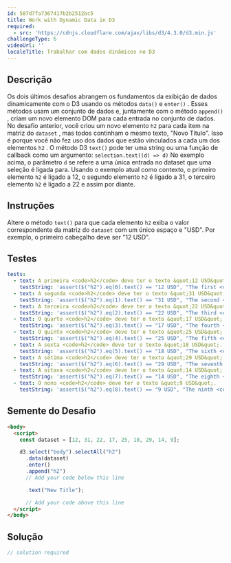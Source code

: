 ```yaml
---
id: 587d7fa7367417b2b2512bc5
title: Work with Dynamic Data in D3
required:
  - src: 'https://cdnjs.cloudflare.com/ajax/libs/d3/4.3.0/d3.min.js'
challengeType: 6
videoUrl: ''
localeTitle: Trabalhar com dados dinâmicos no D3
---
```


## Descrição
<section id="description"> Os dois últimos desafios abrangem os fundamentos da exibição de dados dinamicamente com o D3 usando os métodos <code>data()</code> e <code>enter()</code> . Esses métodos usam um conjunto de dados e, juntamente com o método <code>append()</code> , criam um novo elemento DOM para cada entrada no conjunto de dados. No desafio anterior, você criou um novo elemento <code>h2</code> para cada item na matriz do <code>dataset</code> , mas todos continham o mesmo texto, &quot;Novo Título&quot;. Isso é porque você não fez uso dos dados que estão vinculados a cada um dos elementos <code>h2</code> . O método D3 <code>text()</code> pode ter uma string ou uma função de callback como um argumento: <code>selection.text((d) =&gt; d)</code> No exemplo acima, o parâmetro <code>d</code> se refere a uma única entrada no dataset que uma seleção é ligada para. Usando o exemplo atual como contexto, o primeiro elemento <code>h2</code> é ligado a 12, o segundo elemento <code>h2</code> é ligado a 31, o terceiro elemento <code>h2</code> é ligado a 22 e assim por diante. </section>

## Instruções
<section id="instructions"> Altere o método <code>text()</code> para que cada elemento <code>h2</code> exiba o valor correspondente da matriz do <code>dataset</code> com um único espaço e &quot;USD&quot;. Por exemplo, o primeiro cabeçalho deve ser &quot;12 USD&quot;. </section>

## Testes
<section id='tests'>

```yml
tests:
  - text: A primeira <code>h2</code> deve ter o texto &quot;12 USD&quot;.
    testString: 'assert($("h2").eq(0).text() == "12 USD", "The first <code>h2</code> should have the text "12 USD".");'
  - text: A segunda <code>h2</code> deve ter o texto &quot;31 USD&quot;.
    testString: 'assert($("h2").eq(1).text() == "31 USD", "The second <code>h2</code> should have the text "31 USD".");'
  - text: A terceira <code>h2</code> deve ter o texto &quot;22 USD&quot;.
    testString: 'assert($("h2").eq(2).text() == "22 USD", "The third <code>h2</code> should have the text "22 USD".");'
  - text: O quarto <code>h2</code> deve ter o texto &quot;17 USD&quot;.
    testString: 'assert($("h2").eq(3).text() == "17 USD", "The fourth <code>h2</code> should have the text "17 USD".");'
  - text: O quinto <code>h2</code> deve ter o texto &quot;25 USD&quot;.
    testString: 'assert($("h2").eq(4).text() == "25 USD", "The fifth <code>h2</code> should have the text "25 USD".");'
  - text: A sexta <code>h2</code> deve ter o texto &quot;18 USD&quot;.
    testString: 'assert($("h2").eq(5).text() == "18 USD", "The sixth <code>h2</code> should have the text "18 USD".");'
  - text: A sétima <code>h2</code> deve ter o texto &quot;29 USD&quot;.
    testString: 'assert($("h2").eq(6).text() == "29 USD", "The seventh <code>h2</code> should have the text "29 USD".");'
  - text: A oitava <code>h2</code> deve ter o texto &quot;14 USD&quot;.
    testString: 'assert($("h2").eq(7).text() == "14 USD", "The eighth <code>h2</code> should have the text "14 USD".");'
  - text: O nono <code>h2</code> deve ter o texto &quot;9 USD&quot;.
    testString: 'assert($("h2").eq(8).text() == "9 USD", "The ninth <code>h2</code> should have the text "9 USD".");'

```

</section>

## Semente do Desafio
<section id='challengeSeed'>

<div id='html-seed'>

```html
<body>
  <script>
    const dataset = [12, 31, 22, 17, 25, 18, 29, 14, 9];

    d3.select("body").selectAll("h2")
      .data(dataset)
      .enter()
      .append("h2")
      // Add your code below this line

      .text("New Title");

      // Add your code above this line
  </script>
</body>

```

</div>



</section>

## Solução
<section id='solution'>

```js
// solution required
```
</section>
